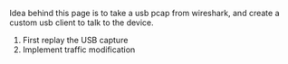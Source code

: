 <!-- TITLE: Python Usbclient -->
<!-- SUBTITLE: A quick summary of Python Usbclient -->

Idea behind this page is to take a usb pcap from wireshark, and create a custom usb client to talk to the device.

1.  First replay the USB capture
2.  Implement traffic modification
